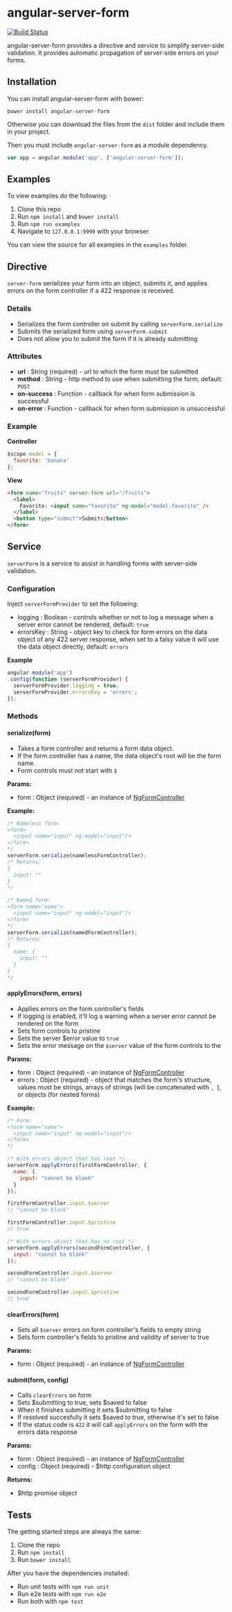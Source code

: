 # angular-server-form

[![Build Status](https://travis-ci.org/cesarandreu/angular-server-form.svg?branch=master)](https://travis-ci.org/cesarandreu/angular-server-form)

angular-server-form provides a directive and service to simplify server-side validation.
It provides automatic propagation of server-side errors on your forms. 


## Installation

You can install angular-server-form with bower:

```shell
bower install angular-server-form
```

Otherwise you can download the files from the `dist` folder and include them in your project.

Then you must include `angular-server-form` as a module dependency.

```javascript
var app = angular.module('app', ['angular-server-form']);
```

## Examples

To view examples do the following:

1. Clone this repo
2. Run `npm install` and `bower install`
3. Run `npm run examples`
4. Navigate to `127.0.0.1:9999` with your browser

You can view the source for all examples in the `examples` folder.


## Directive

`server-form` serializes your form into an object, submits it, and applies errors on the form controller if a 422 response is received.

### Details

* Serializes the form controller on submit by calling `serverForm.serialize`
* Submits the serialized form using `serverForm.submit`
* Does not allow you to submit the form if it is already submitting

### Attributes

* **url** : String (required) - url to which the form must be submitted
* **method** : String - http method to use when submitting the form, default: `POST`
* **on-success** : Function - callback for when form submission is successful
* **on-error** : Function - callback for when form submission is unsuccessful

### Example

**Controller**

```javascript
$scope.model = {
  favorite: 'banana'
};
```

**View**

```html
<form name="fruits" server-form url="/fruits">
  <label>
    Favorite: <input name="favorite" ng-model="model.favorite" />
  </label>
  <button type="submit">Submit</button>
</form>
```

## Service

`serverForm` is a service to assist in handling forms with server-side validation.

### Configuration

Inject `serverFormProvider` to set the following:

* logging : Boolean - controls whether or not to log a message when a server error cannot be rendered, default: `true`
* errorsKey : String - object key to check for form errors on the data object of any 422 server response, when set to a falsy value it will use the data object directly, default: `errors`


**Example**

```javascript
angular.module('app')
.config(function (serverFormProvider) {
  serverFormProvider.logging = true;
  serverFormProvider.errorsKey = 'errors';
});
```

### Methods

#### serialize(form)

* Takes a form controller and returns a form data object.
* If the form controller has a name, the data object's root will be the form name.
* Form controls must not start with `$`

**Params:**

* form : Object (required) - an instance of [NgFormController](https://docs.angularjs.org/api/ng/type/form.FormController)

**Example:**

```javascript
/* Nameless form:
<form>
  <input name="input" ng-model="input"/>
</form>
*/
serverForm.serialize(namelessFormController);
/* Returns:
{
  input: ""
}
*/

/* Named form:
<form name="name">
  <input name="input" ng-model="input"/>
</form>
*/
serverForm.serialize(namedFormController);
/* Returns:
{
  name: {
    input: ""
  }
}
*/
```

#### applyErrors(form, errors)

* Applies errors on the form controller's fields
* If logging is enabled, it'll log a warning when a server error cannot be rendered on the form
* Sets form controls to pristine
* Sets the server $error value to `true`
* Sets the error message on the `$server` value of the form controls to the 

**Params:**

* form : Object (required) - an instance of [NgFormController](https://docs.angularjs.org/api/ng/type/form.FormController)
* errors : Object (required) - object that matches the form's structure, values must be strings, arrays of strings (will be concatenated with `, `), or objects (for nested forms)

**Example:**

```javascript
/* Form:
<form name="name">
  <input name="input" ng-model="input"/>
</form>
*/

/* With errors object that has root */
serverForm.applyErrors(firstFormController, {
  name: {
    input: "cannot be blank"
  }
});

firstFormController.input.$server
// "cannot be blank"

firstFormController.input.$pristine
// true

/* With errors object that has no root */
serverForm.applyErrors(secondFormController, {
  input: "cannot be blank"
});

secondFormController.input.$server
// "cannot be blank"

secondFormController.input.$pristine
// true
```

#### clearErrors(form)

* Sets all `$server` errors on form controller's fields to empty string
* Sets form controller's fields to pristine and validity of server to true

**Params:**

* form : Object (required) - an instance of [NgFormController](https://docs.angularjs.org/api/ng/type/form.FormController)


#### submit(form, config)

* Calls `clearErrors` on form
* Sets $submitting to true, sets $saved to false
* When it finishes submitting it sets $submitting to false
* If resolved succesfully it sets $saved to true, otherwise it's set to false
* If the status code is `422` it will call `applyErrors` on the form with the errors data response

**Params:**

* form : Object (required) - an instance of [NgFormController](https://docs.angularjs.org/api/ng/type/form.FormController)
* config : Object (required) - $http configuration object

**Returns:**

* $http promise object


## Tests

The getting started steps are always the same:

1. Clone the repo
2. Run `npm install`
3. Run `bower install`

After you have the dependencies installed:

* Run unit tests with `npm run unit`
* Run e2e tests with `npm run e2e`
* Run both with `npm test`

